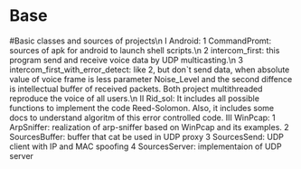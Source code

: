 # Base
#Basic classes and sources of projects\n
I Android:
  1 CommandPromt: sources of apk for android to launch shell scripts.\n
  2 intercom_first: this program send and receive voice data by UDP multicasting.\n
  3 intercom_first_with_error_detect: like 2, but don`t send data, when absolute value of voice frame is less parametеr Noise_Level
and the second diffence is intellectual buffer of received packets. Both project multithreaded reproduce the voice of all users.\n
II Rid_sol: It includes all possible functions to implement the code Reed-Solomon. Also, it includes some docs to understand
algoritm of this error controlled code.
III WinPcap:
  1 ArpSniffer: realization of arp-sniffer based on WinPcap and its examples.
  2 SourcesBuffer: buffer that cat be used in UDP proxy
  3 SourcesSend: UDP client with IP and MAC spoofing
  4 SourcesServer: implementaion of UDP server

